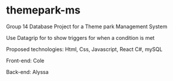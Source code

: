 # themepark-ms
Group 14 Database Project for a Theme park Management System

Use Datagrip for to show triggers for when a condition is met

Proposed technologies:
Html, Css, Javascript, React
C#, mySQL

Front-end:
Cole

Back-end:
Alyssa
